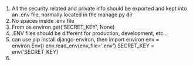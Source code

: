 1. All the security related and private info should be exported and kept into an .env file, normally located in the manage.py dir
2. No spaces inside .env file
3. From os.environ.get('SECRET_KEY', None)
4. .ENV files should be different for production, development, etc...
5. can use pip install django-environ, then
import environ
env = environ.Env()
env.read_env(env_file='.env')
SECRET_KEY = env('SECRET_KEY)
6. 